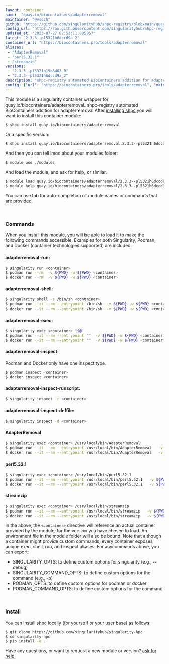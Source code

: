 ```yaml
---
layout: container
name:  "quay.io/biocontainers/adapterremoval"
maintainer: "@vsoch"
github: "https://github.com/singularityhub/shpc-registry/blob/main/quay.io/biocontainers/adapterremoval/container.yaml"
config_url: "https://raw.githubusercontent.com/singularityhub/shpc-registry/main/quay.io/biocontainers/adapterremoval/container.yaml"
updated_at: "2023-07-27 02:53:11.805957"
latest: "2.3.3--pl5321h6dccd9a_2"
container_url: "https://biocontainers.pro/tools/adapterremoval"
aliases:
 - "AdapterRemoval"
 - "perl5.32.1"
 - "streamzip"
versions:
 - "2.3.3--pl5321h19e8d03_0"
 - "2.3.3--pl5321h6dccd9a_2"
description: "shpc-registry automated BioContainers addition for adapterremoval"
config: {"url": "https://biocontainers.pro/tools/adapterremoval", "maintainer": "@vsoch", "description": "shpc-registry automated BioContainers addition for adapterremoval", "latest": {"2.3.3--pl5321h6dccd9a_2": "sha256:5999669f3537e784919feaf6347efe7ad2b1924a14ee4a31398d3ce15f766dc2"}, "tags": {"2.3.3--pl5321h19e8d03_0": "sha256:e0c9cb7d5b6f1306a8147a97a59bf5a8b68915b88a2863a4b1b8c9eb24b21fc3", "2.3.3--pl5321h6dccd9a_2": "sha256:5999669f3537e784919feaf6347efe7ad2b1924a14ee4a31398d3ce15f766dc2"}, "docker": "quay.io/biocontainers/adapterremoval", "aliases": {"AdapterRemoval": "/usr/local/bin/AdapterRemoval", "perl5.32.1": "/usr/local/bin/perl5.32.1", "streamzip": "/usr/local/bin/streamzip"}}
---
```


This module is a singularity container wrapper for quay.io/biocontainers/adapterremoval.
shpc-registry automated BioContainers addition for adapterremoval
After [installing shpc](#install) you will want to install this container module:


```bash
$ shpc install quay.io/biocontainers/adapterremoval
```

Or a specific version:

```bash
$ shpc install quay.io/biocontainers/adapterremoval:2.3.3--pl5321h6dccd9a_2
```

And then you can tell lmod about your modules folder:

```bash
$ module use ./modules
```

And load the module, and ask for help, or similar.

```bash
$ module load quay.io/biocontainers/adapterremoval/2.3.3--pl5321h6dccd9a_2
$ module help quay.io/biocontainers/adapterremoval/2.3.3--pl5321h6dccd9a_2
```

You can use tab for auto-completion of module names or commands that are provided.

<br>

### Commands

When you install this module, you will be able to load it to make the following commands accessible.
Examples for both Singularity, Podman, and Docker (container technologies supported) are included.

#### adapterremoval-run:

```bash
$ singularity run <container>
$ podman run --rm  -v ${PWD} -w ${PWD} <container>
$ docker run --rm  -v ${PWD} -w ${PWD} <container>
```

#### adapterremoval-shell:

```bash
$ singularity shell -s /bin/sh <container>
$ podman run --it --rm --entrypoint /bin/sh  -v ${PWD} -w ${PWD} <container>
$ docker run --it --rm --entrypoint /bin/sh  -v ${PWD} -w ${PWD} <container>
```

#### adapterremoval-exec:

```bash
$ singularity exec <container> "$@"
$ podman run --it --rm --entrypoint ""  -v ${PWD} -w ${PWD} <container> "$@"
$ docker run --it --rm --entrypoint ""  -v ${PWD} -w ${PWD} <container> "$@"
```

#### adapterremoval-inspect:

Podman and Docker only have one inspect type.

```bash
$ podman inspect <container>
$ docker inspect <container>
```

#### adapterremoval-inspect-runscript:

```bash
$ singularity inspect -r <container>
```

#### adapterremoval-inspect-deffile:

```bash
$ singularity inspect -d <container>
```


#### AdapterRemoval

```bash
$ singularity exec <container> /usr/local/bin/AdapterRemoval
$ podman run --it --rm --entrypoint /usr/local/bin/AdapterRemoval   -v ${PWD} -w ${PWD} <container> -c " $@"
$ docker run --it --rm --entrypoint /usr/local/bin/AdapterRemoval   -v ${PWD} -w ${PWD} <container> -c " $@"
```


#### perl5.32.1

```bash
$ singularity exec <container> /usr/local/bin/perl5.32.1
$ podman run --it --rm --entrypoint /usr/local/bin/perl5.32.1   -v ${PWD} -w ${PWD} <container> -c " $@"
$ docker run --it --rm --entrypoint /usr/local/bin/perl5.32.1   -v ${PWD} -w ${PWD} <container> -c " $@"
```


#### streamzip

```bash
$ singularity exec <container> /usr/local/bin/streamzip
$ podman run --it --rm --entrypoint /usr/local/bin/streamzip   -v ${PWD} -w ${PWD} <container> -c " $@"
$ docker run --it --rm --entrypoint /usr/local/bin/streamzip   -v ${PWD} -w ${PWD} <container> -c " $@"
```



In the above, the `<container>` directive will reference an actual container provided
by the module, for the version you have chosen to load. An environment file in the
module folder will also be bound. Note that although a container
might provide custom commands, every container exposes unique exec, shell, run, and
inspect aliases. For anycommands above, you can export:

 - SINGULARITY_OPTS: to define custom options for singularity (e.g., --debug)
 - SINGULARITY_COMMAND_OPTS: to define custom options for the command (e.g., -b)
 - PODMAN_OPTS: to define custom options for podman or docker
 - PODMAN_COMMAND_OPTS: to define custom options for the command

<br>

### Install

You can install shpc locally (for yourself or your user base) as follows:

```bash
$ git clone https://github.com/singularityhub/singularity-hpc
$ cd singularity-hpc
$ pip install -e .
```

Have any questions, or want to request a new module or version? [ask for help!](https://github.com/singularityhub/singularity-hpc/issues)